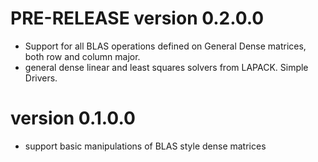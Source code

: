 

# PRE-RELEASE version 0.2.0.0
* Support for all BLAS operations defined on General Dense matrices,
both row and column major. 
*  general dense linear and least squares solvers from LAPACK. Simple Drivers.

# version 0.1.0.0
* support basic manipulations of BLAS style dense matrices